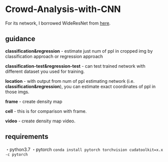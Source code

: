 # Crowd-Analysis-with-CNN

For its network, I borrowed WideResNet from [here](https://github.com/nabenabe0928/wide-resnet-pytorch).  

## guidance
**classification&regression** - estimate just num of ppl in cropped img by classification approach or regression approach  

**classification-test&regression-test** - can test trained network with different dataset you used for training.    

**location** - with output from num of ppl estimating network (i.e. **classification&regression**), you can estimate exact coordinates of ppl in those imgs.  

**frame** - create density map  

**cell** - this is for comparison with frame.    

**video** - create density map video.  

## requirements 
・python3.7 
・pytorch 
    `conda install pytorch torchvision cudatoolkit=x.x -c pytorch` 
